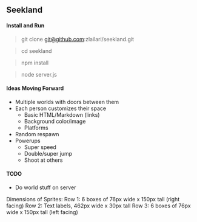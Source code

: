 ## Seekland

#### Install and Run
> git clone git@github.com:zlailari/seekland.git

> cd seekland

> npm install

> node server.js

#### Ideas Moving Forward
- Multiple worlds with doors between them
- Each person customizes their space
  - Basic HTML/Markdown (links)
  - Background color/image
  - Platforms
- Random respawn
- Powerups
  - Super speed
  - Double/super jump
  - Shoot at others

#### TODO
- Do world stuff on server

Dimensions of Sprites:
Row 1: 6 boxes of 76px wide x 150px tall (right facing)
Row 2: Text labels, 462px wide x 30px tall
Row 3: 6 boxes of 76px wide x 150px tall (left facing)